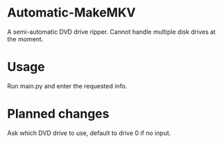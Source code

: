 # Automatic-MakeMKV
A semi-automatic DVD drive ripper. Cannot handle multiple disk drives at the moment.
# Usage
Run main.py and enter the requested info.
# Planned changes
Ask which DVD drive to use, default to drive 0 if no input.
